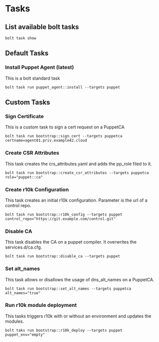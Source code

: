 # Tasks

## List available bolt tasks

```
bolt task show
```

## Default Tasks

### Install Puppet Agent (latest)

This is a bolt standard task

```
bolt task run puppet_agent::install --targets puppet
```

## Custom Tasks

### Sign Certificate

This is a custom task to sign a cert request on a PuppetCA

```
bolt task run bootstrap::sign_cert --targets puppetca certname=agent01.priv.example42.cloud
```

### Create CSR Attributes

This task creates the crs_attributes.yaml and adds the pp_role filed to it.

```
bolt task run bootstrap::create_csr_attributes --targets puppetca role="puppet::ca"
```

### Create r10k Configuration

This task creates an initial r10k configuration. Parameter is the url of a control repo.

```
bolt task run bootstrap::r10k_config --targets puppet control_repo="https://git.example.com/control.git"
```

### Disable CA

This task disables the CA on a puppet compiler. It overwrites the services.d/ca.cfg.

```
bolt task run bootstrap::disable_ca --targets puppet
```

### Set alt_names

This task allows or disallows the usage of dns_alt_names on a PuppetCA.

```
bolt task run bootstrap::set_alt_names --targets puppetca alt_names="true"
```

### Run r10k module deployment

This tasks triggers r10k with or without an environment and updates the modules.

```
bolt taks run bootstrap::r10k_deploy --targets puppet puppet_env="empty"
```
